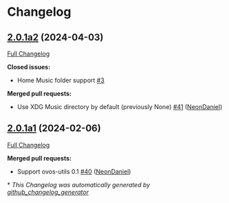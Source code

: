 # Changelog

## [2.0.1a2](https://github.com/NeonGeckoCom/skill-local_music/tree/2.0.1a2) (2024-04-03)

[Full Changelog](https://github.com/NeonGeckoCom/skill-local_music/compare/2.0.1a1...2.0.1a2)

**Closed issues:**

- Home Music folder support [\#3](https://github.com/NeonGeckoCom/skill-local_music/issues/3)

**Merged pull requests:**

- Use XDG Music directory by default \(previously None\) [\#41](https://github.com/NeonGeckoCom/skill-local_music/pull/41) ([NeonDaniel](https://github.com/NeonDaniel))

## [2.0.1a1](https://github.com/NeonGeckoCom/skill-local_music/tree/2.0.1a1) (2024-02-06)

[Full Changelog](https://github.com/NeonGeckoCom/skill-local_music/compare/2.0.0...2.0.1a1)

**Merged pull requests:**

- Support ovos-utils 0.1 [\#40](https://github.com/NeonGeckoCom/skill-local_music/pull/40) ([NeonDaniel](https://github.com/NeonDaniel))



\* *This Changelog was automatically generated by [github_changelog_generator](https://github.com/github-changelog-generator/github-changelog-generator)*
